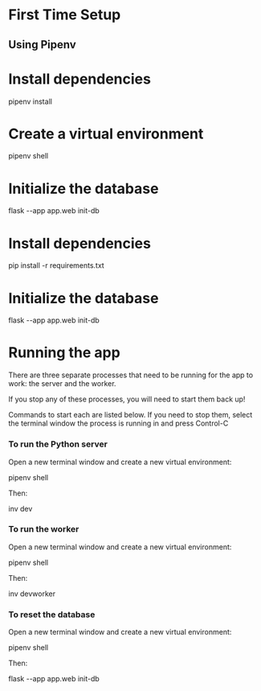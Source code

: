 # First Time Setup

## Using Pipenv 

# Install dependencies
pipenv install

# Create a virtual environment
pipenv shell

# Initialize the database
flask --app app.web init-db

# Install dependencies
pip install -r requirements.txt

# Initialize the database
flask --app app.web init-db



# Running the app

There are three separate processes that need to be running for the app to work: the server and the worker.

If you stop any of these processes, you will need to start them back up!

Commands to start each are listed below. If you need to stop them, select the terminal window the process is running in and press Control-C

### To run the Python server

Open a new terminal window and create a new virtual environment:

pipenv shell


Then:


inv dev


### To run the worker

Open a new terminal window and create a new virtual environment:


pipenv shell


Then:


inv devworker


### To reset the database

Open a new terminal window and create a new virtual environment:


pipenv shell


Then:


flask --app app.web init-db
